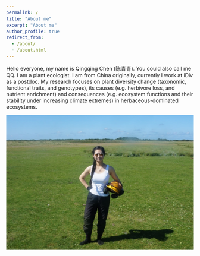 ```yaml
---
permalink: /
title: "About me"
excerpt: "About me"
author_profile: true
redirect_from: 
  - /about/
  - /about.html
---
```


Hello everyone, my name is Qingqing Chen (陈青青). You could also call me QQ. I am a plant ecologist. I am from China originally, currently I work at iDiv as a postdoc. My research focuses on plant diversity change (taxonomic, functional traits, and genotypes), its causes (e.g. herbivore loss, and nutrient enrichment) and consequences (e.g. ecosystem functions and their stability under increasing climate extremes) in herbaceous-dominated ecosystems.

![qq_in_action](images/qq_in_action.jpg?raw=true "QQ in Action!")
